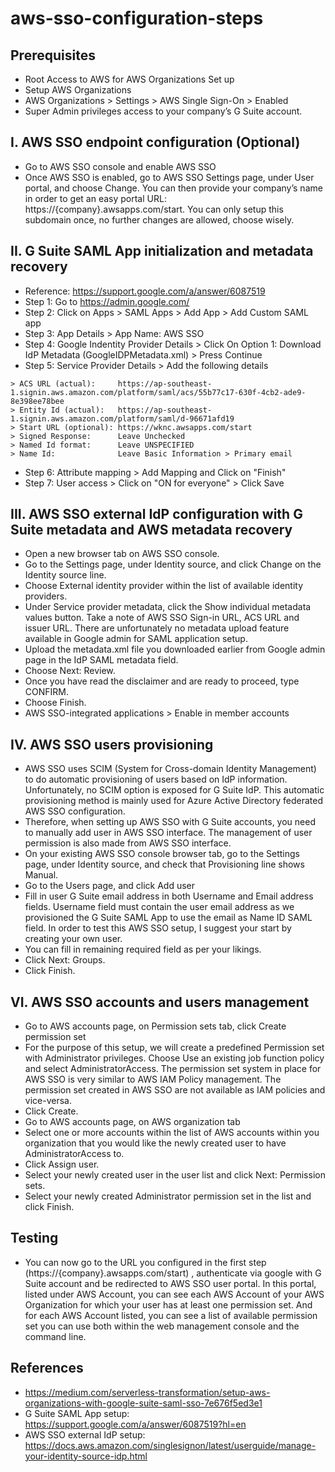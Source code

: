 # aws-sso-configuration-steps

## Prerequisites
- Root Access to AWS for AWS Organizations Set up
- Setup AWS Organizations
- AWS Organizations > Settings > AWS Single Sign-On > Enabled
- Super Admin privileges access to your company’s G Suite account.

## I. AWS SSO endpoint configuration (Optional)
- Go to AWS SSO console and enable AWS SSO
- Once AWS SSO is enabled, go to AWS SSO Settings page, under User portal, and choose Change. You can then provide your company’s name in order to get an easy portal URL: https://{company}.awsapps.com/start. You can only setup this subdomain once, no further changes are allowed, choose wisely.

## II. G Suite SAML App initialization and metadata recovery
- Reference: https://support.google.com/a/answer/6087519
- Step 1: Go to https://admin.google.com/
- Step 2: Click on Apps > SAML Apps > Add App > Add Custom SAML app 
- Step 3: App Details > App Name: AWS SSO
- Step 4: Google Indentity Provider Details > Click On Option 1: Download IdP Metadata (GoogleIDPMetadata.xml) > Press Continue
- Step 5: Service Provider Details > Add the following details
```
> ACS URL (actual):     https://ap-southeast-1.signin.aws.amazon.com/platform/saml/acs/55b77c17-630f-4cb2-ade9-8e398ee78bee
> Entity Id (actual):   https://ap-southeast-1.signin.aws.amazon.com/platform/saml/d-96671afd19
> Start URL (optional): https://wknc.awsapps.com/start
> Signed Response:      Leave Unchecked
> Named Id format:      Leave UNSPECIFIED
> Name Id:              Leave Basic Information > Primary email
```
- Step 6: Attribute mapping > Add Mapping and Click on "Finish"
- Step 7: User access > Click on "ON for everyone" > Click Save

## III. AWS SSO external IdP configuration with G Suite metadata and AWS metadata recovery
- Open a new browser tab on AWS SSO console.
- Go to the Settings page, under Identity source, and click Change on the Identity source line.
- Choose External identity provider within the list of available identity providers.
- Under Service provider metadata, click the Show individual metadata values button. Take a note of AWS SSO Sign-in URL, ACS URL and issuer URL. There are unfortunately no metadata upload feature available in Google admin for SAML application setup.
- Upload the metadata.xml file you downloaded earlier from Google admin page in the IdP SAML metadata field.
- Choose Next: Review.
- Once you have read the disclaimer and are ready to proceed, type CONFIRM.
- Choose Finish.
- AWS SSO-integrated applications > Enable in member accounts

## IV. AWS SSO users provisioning
- AWS SSO uses SCIM (System for Cross-domain Identity Management) to do automatic provisioning of users based on IdP information. Unfortunately, no SCIM option is exposed for G Suite IdP. This automatic provisioning method is mainly used for Azure Active Directory federated AWS SSO configuration.
- Therefore, when setting up AWS SSO with G Suite accounts, you need to manually add user in AWS SSO interface. The management of user permission is also made from AWS SSO interface.
- On your existing AWS SSO console browser tab, go to the Settings page, under Identity source, and check that Provisioning line shows Manual.
- Go to the Users page, and click Add user
- Fill in user G Suite email address in both Username and Email address fields. Username field must contain the user email address as we provisioned the G Suite SAML App to use the email as Name ID SAML field. In order to test this AWS SSO setup, I suggest your start by creating your own user.
- You can fill in remaining required field as per your likings.
- Click Next: Groups.
- Click Finish.

## VI. AWS SSO accounts and users management
- Go to AWS accounts page, on Permission sets tab, click Create permission set
- For the purpose of this setup, we will create a predefined Permission set with Administrator privileges. Choose Use an existing job function policy and select AdministratorAccess. The permission set system in place for AWS SSO is very similar to AWS IAM Policy management. The permission set created in AWS SSO are not available as IAM policies and vice-versa.
- Click Create.
- Go to AWS accounts page, on AWS organization tab
- Select one or more accounts within the list of AWS accounts within you organization that you would like the newly created user to have AdministratorAccess to.
- Click Assign user.
- Select your newly created user in the user list and click Next: Permission sets.
- Select your newly created Administrator permission set in the list and click Finish.

## Testing
- You can now go to the URL you configured in the first step (https://{company}.awsapps.com/start) , authenticate via google with G Suite account and be redirected to AWS SSO user portal. In this portal, listed under AWS Account, you can see each AWS Account of your AWS Organization for which your user has at least one permission set. And for each AWS Account listed, you can see a list of available permission set you can use both within the web management console and the command line.

## References
- https://medium.com/serverless-transformation/setup-aws-organizations-with-google-suite-saml-sso-7e676f5ed3e1
- G Suite SAML App setup: https://support.google.com/a/answer/6087519?hl=en
- AWS SSO external IdP setup: https://docs.aws.amazon.com/singlesignon/latest/userguide/manage-your-identity-source-idp.html
